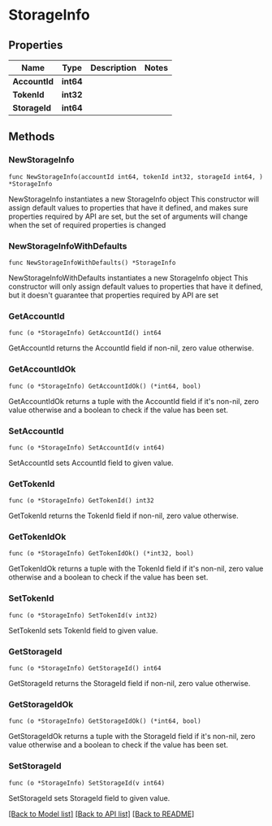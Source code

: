 # StorageInfo

## Properties

Name | Type | Description | Notes
------------ | ------------- | ------------- | -------------
**AccountId** | **int64** |  | 
**TokenId** | **int32** |  | 
**StorageId** | **int64** |  | 

## Methods

### NewStorageInfo

`func NewStorageInfo(accountId int64, tokenId int32, storageId int64, ) *StorageInfo`

NewStorageInfo instantiates a new StorageInfo object
This constructor will assign default values to properties that have it defined,
and makes sure properties required by API are set, but the set of arguments
will change when the set of required properties is changed

### NewStorageInfoWithDefaults

`func NewStorageInfoWithDefaults() *StorageInfo`

NewStorageInfoWithDefaults instantiates a new StorageInfo object
This constructor will only assign default values to properties that have it defined,
but it doesn't guarantee that properties required by API are set

### GetAccountId

`func (o *StorageInfo) GetAccountId() int64`

GetAccountId returns the AccountId field if non-nil, zero value otherwise.

### GetAccountIdOk

`func (o *StorageInfo) GetAccountIdOk() (*int64, bool)`

GetAccountIdOk returns a tuple with the AccountId field if it's non-nil, zero value otherwise
and a boolean to check if the value has been set.

### SetAccountId

`func (o *StorageInfo) SetAccountId(v int64)`

SetAccountId sets AccountId field to given value.


### GetTokenId

`func (o *StorageInfo) GetTokenId() int32`

GetTokenId returns the TokenId field if non-nil, zero value otherwise.

### GetTokenIdOk

`func (o *StorageInfo) GetTokenIdOk() (*int32, bool)`

GetTokenIdOk returns a tuple with the TokenId field if it's non-nil, zero value otherwise
and a boolean to check if the value has been set.

### SetTokenId

`func (o *StorageInfo) SetTokenId(v int32)`

SetTokenId sets TokenId field to given value.


### GetStorageId

`func (o *StorageInfo) GetStorageId() int64`

GetStorageId returns the StorageId field if non-nil, zero value otherwise.

### GetStorageIdOk

`func (o *StorageInfo) GetStorageIdOk() (*int64, bool)`

GetStorageIdOk returns a tuple with the StorageId field if it's non-nil, zero value otherwise
and a boolean to check if the value has been set.

### SetStorageId

`func (o *StorageInfo) SetStorageId(v int64)`

SetStorageId sets StorageId field to given value.



[[Back to Model list]](../README.md#documentation-for-models) [[Back to API list]](../README.md#documentation-for-api-endpoints) [[Back to README]](../README.md)


